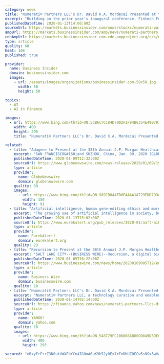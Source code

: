 ```yaml
---
category: news
title: "Numerati® Partners LLC's Dr. David K.A. Mordecai Presented at the CFTC's Second Annual Fintech Forward Conference"
excerpt: "Building on the prior year's inaugural conference, Fintech Forward delved deeper into the current issues and trends related ... He opened his remarks discussing the use of explainability within AI, \"as a scientist, a technologist, an engineer, a mathematical statistician, I don't think explainability is the right term but rather the statistical ..."
publishedDateTime: 2020-01-13T14:00:00Z
sourceUrl: https://markets.businessinsider.com/news/stocks/numerati-partners-llc-s-dr-david-k-a-mordecai-presented-at-the-cftc-s-second-annual-fintech-forward-conference-1028813030
ampUrl: https://markets.businessinsider.com/amp/news/numerati-partners-llc-s-dr-david-k-a-mordecai-presented-at-the-cftc-s-second-annual-fintech-forward-conference-1028813030
cdnAmpUrl: https://markets-businessinsider-com.cdn.ampproject.org/c/s/markets.businessinsider.com/amp/news/numerati-partners-llc-s-dr-david-k-a-mordecai-presented-at-the-cftc-s-second-annual-fintech-forward-conference-1028813030
type: article
quality: 68
heat: 108
published: true

provider:
  name: Business Insider
  domain: businessinsider.com
  images:
    - url: /assets/images/organizations/businessinsider.com-50x50.jpg
      width: 50
      height: 50

topics:
  - AI
  - AI in Finance

images:
  - url: https://www.bing.com/th?id=ON.5CB6C7CC84D7002F1F94B8354E490701
    width: 400
    height: 295
    title: "Numerati® Partners LLC's Dr. David K.A. Mordecai Presented at the CFTC's Second Annual Fintech Forward Conference"

related:
  - title: "Adagene to Present at the 38th Annual J.P. Morgan Healthcare Conference"
    excerpt: "SAN FRANCISCO&#160;and SUZHOU, China, Jan. 09, 2020 (GLOBE NEWSWIRE) -- Adagene, Inc., a clinical-stage, leading-edge oncology immunotherapy"
    publishedDateTime: 2020-01-09T12:32:00Z
    sourceUrl: https://www.globenewswire.com/news-release/2020/01/09/1968354/0/en/Adagene-to-Present-at-the-38th-Annual-J-P-Morgan-Healthcare-Conference.html
    type: article
    provider:
      name: GlobeNewswire
      domain: globenewswire.com
    quality: 39
    images:
      - url: https://www.bing.com/th?id=ON.989CB844FD0F4AAA1A729EDD793AE4DA
        width: 150
        height: 91
  - title: "Artificial intelligence, human gene-editing ethics and more at the AAAS Annual Meeting in Seattle"
    excerpt: "The growing use of artificial intelligence in society, how math can help address political gerrymandering ... AAAS -- publisher of the journals Science, Science Advances, Science Translational Medicine, Science Signaling, Science Robotics, and Science Immunology--anticipates up to 10,000 attendees at the conference. The theme of this year's ..."
    publishedDateTime: 2020-01-13T15:02:00Z
    sourceUrl: https://www.eurekalert.org/pub_releases/2020-01/aaft-aih011320.php
    type: article
    provider:
      name: EurekAlert!
      domain: eurekalert.org
    quality: 23
  - title: "Recursion to Present at the 38th Annual J.P. Morgan Healthcare Conference"
    excerpt: "SALT LAKE CITY--(BUSINESS WIRE)--Recursion, a digital biology company industrializing drug discovery, will present a company update at the 38th Annual J.P. Morgan Healthcare Conference in San Francisco ... Recursion does this by combining automation, artificial intelligence, machine learning, in vivo validation capabilities and a highly cross ..."
    publishedDateTime: 2020-01-09T16:22:00Z
    sourceUrl: https://www.businesswire.com/news/home/20200109005712/en/Recursion-Present-38th-Annual-J.P.-Morgan-Healthcare
    type: article
    provider:
      name: Business Wire
      domain: businesswire.com
    quality: 18
  - title: "Numerati® Partners LLC's Dr. David K.A. Mordecai Presented at the CFTC's Second Annual Fintech Forward Conference"
    excerpt: "Numerati® Partners LLC, a technology curation and enablement firm announced that Dr. David K.A. Mordecai presented at the U.S. Commodity Futures Trading Commission's (CFTC) Second Annual Fintech Forward Conference on October 24,"
    publishedDateTime: 2020-01-14T02:14:00Z
    sourceUrl: https://finance.yahoo.com/news/numerati-partners-llcs-dr-david-150000161.html
    type: article
    provider:
      name: YAHOO!
      domain: yahoo.com
    quality: 18
    images:
      - url: https://www.bing.com/th?id=ON.548779FC106808AB80DD849D5DEC38C2
        width: 400
        height: 295

secured: "eRxyFrF+rZ3N6utVWXFbYCn4IGNoA6uK9h52y0Ex7rFnDhUZ0ECw5sNSx5wV4qgseRkHL1WSNGlvV3xfvaxecAN+pIJ58JM/5uMDdpS4nPc14sn5eEQoaXsd/jAG41HnvOJjUurhZFCW2cnFiZrJPfS5mJoSYTomW0qmJYRMIDZIYaLTkivp+7vbWmM3gIy2+SQIFVKg/mQu2Yjy3KFDVYT73LyYceFUYv6PHzyqHUa2xgsspdd2zoJ7gIY73RYdJWBBiyrExim7+JaHi/iqIA==;4rL0EXd90y95atgIoGkisw=="
---
```


